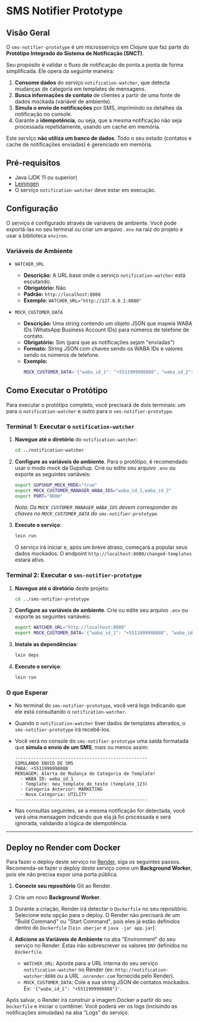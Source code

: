 # SMS Notifier Prototype

## Visão Geral

O `sms-notifier-prototype` é um microsserviço em Clojure que faz parte do **Protótipo Integrado do Sistema de Notificação (SNCT)**.

Seu propósito é validar o fluxo de notificação de ponta a ponta de forma simplificada. Ele opera da seguinte maneira:

1.  **Consome dados** do serviço `notification-watcher`, que detecta mudanças de categoria em templates de mensagens.
2.  **Busca informações de contato** de clientes a partir de uma fonte de dados mockada (variável de ambiente).
3.  **Simula o envio de notificações** por SMS, imprimindo os detalhes da notificação no console.
4.  Garante a **idempotência**, ou seja, que a mesma notificação não seja processada repetidamente, usando um cache em memória.

Este serviço **não utiliza um banco de dados**. Todo o seu estado (contatos e cache de notificações enviadas) é gerenciado em memória.

## Pré-requisitos

*   Java (JDK 11 ou superior)
*   [Leiningen](https://leiningen.org/)
*   O serviço `notification-watcher` deve estar em execução.

## Configuração

O serviço é configurado através de variáveis de ambiente. Você pode exportá-las no seu terminal ou criar um arquivo `.env` na raiz do projeto e usar a biblioteca `environ`.

### Variáveis de Ambiente

*   `WATCHER_URL`
    *   **Descrição:** A URL base onde o serviço `notification-watcher` está escutando.
    *   **Obrigatório:** Não
    *   **Padrão:** `http://localhost:8080`
    *   **Exemplo:** `WATCHER_URL="http://127.0.0.1:8080"`

*   `MOCK_CUSTOMER_DATA`
    *   **Descrição:** Uma string contendo um objeto JSON que mapeia WABA IDs (WhatsApp Business Account IDs) para números de telefone de contato.
    *   **Obrigatório:** Sim (para que as notificações sejam "enviadas")
    *   **Formato:** String JSON com chaves sendo os WABA IDs e valores sendo os números de telefone.
    *   **Exemplo:**
        ```bash
        MOCK_CUSTOMER_DATA='{"waba_id_1": "+5511999998888", "waba_id_2": "+5521888887777"}'
        ```

## Como Executar o Protótipo

Para executar o protótipo completo, você precisará de dois terminais: um para o `notification-watcher` e outro para o `sms-notifier-prototype`.

### Terminal 1: Executar o `notification-watcher`

1.  **Navegue até o diretório** do `notification-watcher`:
    ```sh
    cd ../notification-watcher
    ```

2.  **Configure as variáveis de ambiente**. Para o protótipo, é recomendado usar o modo mock da Gupshup. Crie ou edite seu arquivo `.env` ou exporte as seguintes variáveis:
    ```sh
    export GUPSHUP_MOCK_MODE="true"
    export MOCK_CUSTOMER_MANAGER_WABA_IDS="waba_id_1,waba_id_2"
    export PORT="8080"
    ```
    *Nota: Os `MOCK_CUSTOMER_MANAGER_WABA_IDS` devem corresponder às chaves no `MOCK_CUSTOMER_DATA` do `sms-notifier-prototype`.*

3.  **Execute o serviço**:
    ```sh
    lein run
    ```
    O serviço irá iniciar e, após um breve atraso, começará a popular seus dados mockados. O endpoint `http://localhost:8080/changed-templates` estará ativo.

### Terminal 2: Executar o `sms-notifier-prototype`

1.  **Navegue até o diretório** deste projeto:
    ```sh
    cd ../sms-notifier-prototype
    ```

2.  **Configure as variáveis de ambiente**. Crie ou edite seu arquivo `.env` ou exporte as seguintes variáveis:
    ```sh
    export WATCHER_URL="http://localhost:8080"
    export MOCK_CUSTOMER_DATA='{"waba_id_1": "+5511999998888", "waba_id_2": "+5521888887777"}'
    ```

3.  **Instale as dependências**:
    ```sh
    lein deps
    ```

4.  **Execute o serviço**:
    ```sh
    lein run
    ```

### O que Esperar

*   No terminal do `sms-notifier-prototype`, você verá logs indicando que ele está consultando o `notification-watcher`.
*   Quando o `notification-watcher` tiver dados de templates alterados, o `sms-notifier-prototype` irá recebê-los.
*   Você verá no console do `sms-notifier-prototype` uma saída formatada que **simula o envio de um SMS**, mais ou menos assim:

    ```
    --------------------------------------------------
    SIMULANDO ENVIO DE SMS
    PARA: +5511999998888
    MENSAGEM: Alerta de Mudança de Categoria de Template!
      - WABA ID: waba_id_1
      - Template: meu_template_de_teste (template_123)
      - Categoria Anterior: MARKETING
      - Nova Categoria: UTILITY
    --------------------------------------------------
    ```
*   Nas consultas seguintes, se a mesma notificação for detectada, você verá uma mensagem indicando que ela já foi processada e será ignorada, validando a lógica de idempotência.

---

## Deploy no Render com Docker

Para fazer o deploy deste serviço no [Render](https://render.com/), siga os seguintes passos. Recomenda-se fazer o deploy deste serviço como um **Background Worker**, pois ele não precisa expor uma porta pública.

1.  **Conecte seu repositório** Git ao Render.
2.  Crie um novo **Background Worker**.
3.  Durante a criação, Render irá detectar o `Dockerfile` no seu repositório. Selecione esta opção para o deploy. O Render não precisará de um "Build Command" ou "Start Command", pois eles já estão definidos dentro do `Dockerfile` (`lein uberjar` e `java -jar app.jar`).

4.  **Adicione as Variáveis de Ambiente** na aba "Environment" do seu serviço no Render. Estas irão sobrescrever os valores `ENV` definidos no `Dockerfile`.
    *   `WATCHER_URL`: Aponte para a URL interna do seu serviço `notification-watcher` no Render (ex: `http://notification-watcher:8080` ou a URL `.onrender.com` fornecida pelo Render).
    *   `MOCK_CUSTOMER_DATA`: Cole a sua string JSON de contatos mockados. Ex: `'{"waba_id_1": "+5511999998888"}'`.

Após salvar, o Render irá construir a imagem Docker a partir do seu `Dockerfile` e iniciar o contêiner. Você poderá ver os logs (incluindo as notificações simuladas) na aba "Logs" do serviço.
